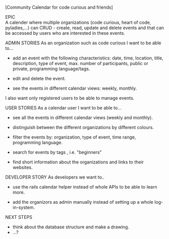 [Community Calendar for code curious and friends]


EPIC </br>
A calender where multiple organizations (code curious, heart of code, pyladies,...) can CRUD - create, read, update and delete events and that can be accessed by users who are interested in these events.


ADMIN STORIES
As an organization such as code curious I want to be able to...

- add an event with the following characteristics: date, time, location, title, description, type of event, max. number of participants, public or private, programming language/tags.

- edit and delete the event.

- see the events in different calendar views: weekly, monthly.

I also want only registered users to be able to manage events.


USER STORIES
As a calendar user I want to be able to...

- see all the events in different calendar views (weekly and monthly).

- distinguish between the different organizations by different colours.

- filter the events by: organization, type of event, time range, programming language.

- search for events by tags , i.e. "beginners"

- find short information about the organizations and links to their websites.


DEVELOPER STORY
As developers we want to..

- use the rails calendar helper instead of whole APIs to be able to learn more.

- add the organizors as admin manually instead of setting up a whole log-in-system.


NEXT STEPS

- think about the database structure and make a drawing.
- ...?
